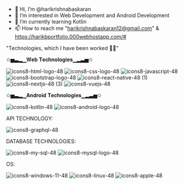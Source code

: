 
- 👋 Hi, I’m @harikrishnabaskaran
- 👀 I’m interested in Web Development and Android Development
- 🌱 I’m currently learning Kotlin
- 📫 How to reach me "harikrishnabaskaran12@gmail.com" & https://harikbportfolio.000webhostapp.com/#
  
"Technologies, which I have been worked 👨‍💻"

✩▅▃▂▁𝐖𝐞𝐛 𝐓𝐞𝐜𝐡𝐧𝐨𝐥𝐨𝐠𝐢𝐞𝐬▁▂▃▅✩

![icons8-html-logo-48](https://github.com/harikrishnabaskaran/harikrishnabaskaran/assets/136921665/407dc889-b825-4e3d-b28d-9e602709af4a)
![icons8-css-logo-48](https://github.com/harikrishnabaskaran/harikrishnabaskaran/assets/136921665/aeb473a1-b487-47d4-b6a5-9ecb668bacd3)
![icons8-javascript-48](https://github.com/harikrishnabaskaran/harikrishnabaskaran/assets/136921665/d12e6da8-a08b-4340-a459-f659b6558540)
![icons8-bootstrap-logo-48](https://github.com/harikrishnabaskaran/harikrishnabaskaran/assets/136921665/c2e6562c-80b0-4961-aa37-a0c5da7ccb18)
![icons8-react-native-48 (1)](https://github.com/harikrishnabaskaran/harikrishnabaskaran/assets/136921665/760cea77-a92b-4e81-83b3-9928284c3aee)
![icons8-nextjs-48 (3)](https://github.com/harikrishnabaskaran/harikrishnabaskaran/assets/136921665/1ec2166d-edfc-48f8-8da1-3dee88a1cb7c)
![icons8-vuejs-48](https://github.com/harikrishnabaskaran/harikrishnabaskaran/assets/136921665/e905c4ac-f412-45a2-9d72-e7b7e401ded5)

✩▅▃▂▁𝐀𝐧𝐝𝐫𝐨𝐢𝐝 𝐓𝐞𝐜𝐡𝐧𝐨𝐥𝐨𝐠𝐢𝐞𝐬▁▂▃▅✩

![icons8-kotlin-48](https://github.com/harikrishnabaskaran/harikrishnabaskaran/assets/136921665/2bc7ebaf-bb3f-4e95-8456-e90f105b74c3)
![icons8-android-logo-48](https://github.com/harikrishnabaskaran/harikrishnabaskaran/assets/136921665/80fcdb38-1fa5-4f00-8b67-88119357f819)

API TECHNOLOGY:

![icons8-graphql-48](https://github.com/harikrishnabaskaran/harikrishnabaskaran/assets/136921665/005e8fa3-ffc5-4e93-a421-67acf21c2beb)

DATABASE TECHNOLOGIES:

![icons8-my-sql-48](https://github.com/harikrishnabaskaran/harikrishnabaskaran/assets/136921665/e8316b7d-194a-4f70-9275-c20ecb532ca5)
![icons8-mysql-logo-48](https://github.com/harikrishnabaskaran/harikrishnabaskaran/assets/136921665/0cb6ba24-8a47-4c0e-a0cf-9cf3bdf052d8)

OS:

![icons8-windows-11-48](https://github.com/harikrishnabaskaran/harikrishnabaskaran/assets/136921665/d4b3d546-912a-4da9-a544-d0876c1bf139)
![icons8-linux-48](https://github.com/harikrishnabaskaran/harikrishnabaskaran/assets/136921665/431b59f2-f70d-4c94-90ec-c4d6fa4f6be6)
![icons8-apple-48](https://github.com/harikrishnabaskaran/harikrishnabaskaran/assets/136921665/e80a9c81-020b-4200-a3f3-683a3b16f9d8)



